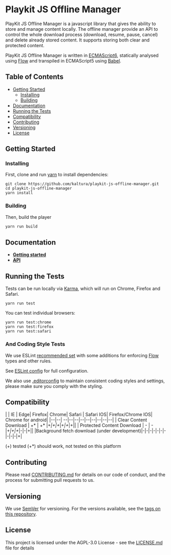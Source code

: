 # Playkit JS Offline Manager

PlayKit JS Offline Manager is a javascript library that gives the ability to store and manage content locally. The offline manager provide an API to control the whole download process (download, resume, pause, cancel) and delete already stored content.
It supports storing both clear and protected content.

PlayKit JS  Offline Manager is written in [ECMAScript6], statically analysed using [Flow] and transpiled in ECMAScript5 using [Babel].

[Flow]: https://flow.org/
[ECMAScript6]: https://github.com/ericdouglas/ES6-Learning#articles--tutorials
[Babel]: https://babeljs.io


## Table of Contents

  * [Getting Started](#getting-started)
    + [Installing](#installing)
    + [Building](#building)
  * [Documentation](#documentation)
  * [Running the Tests](#running-the-tests)
  * [Compatibility](#compatibility)
  * [Contributing](#contributing)
  * [Versioning](#versioning)
  * [License](#license)

## Getting Started


### Installing

First, clone and run [yarn] to install dependencies:

[yarn]: https://yarnpkg.com/lang/en/

```
git clone https://github.com/kaltura/playkit-js-offline-manager.git
cd playkit-js-offline-manager
yarn install
```

### Building

Then, build the player

```javascript
yarn run build
```

## Documentation
- **[Getting started](docs/gettingStarted.md)**
- **[API](docs/api.md)**

## Running the Tests

Tests can be run locally via [Karma], which will run on Chrome, Firefox and Safari.

[Karma]: https://karma-runner.github.io/1.0/index.html
```
yarn run test
```

You can test individual browsers:
```
yarn run test:chrome
yarn run test:firefox
yarn run test:safari
```

### And Coding Style Tests

We use ESLint [recommended set](http://eslint.org/docs/rules/) with some additions for enforcing [Flow] types and other rules.

See [ESLint config](.eslintrc.json) for full configuration.

We also use [.editorconfig](.editorconfig) to maintain consistent coding styles and settings, please make sure you comply with the styling.


## Compatibility

|  | IE | Edge| Firefox| Chrome| Safari | Safari IOS| Firefox/Chrome IOS| Chrome for android|
|--|--| --|--|--|--|--|--|--|--|--|
| Clear Content Download | +* | +* |+*|+|+*|+*|+*|+||
| Protected Content Download | - | - |+*|+|+*|-|-|+||
|Background fetch download (under development)|-|-|-|-|-|-|-|-|-|-|+|

 (+) tested
 (+*) should work, not tested on this platform

## Contributing

Please read [CONTRIBUTING.md](https://gist.github.com/PurpleBooth/b24679402957c63ec426) for details on our code of conduct, and the process for submitting pull requests to us.

## Versioning

We use [SemVer](http://semver.org/) for versioning. For the versions available, see the [tags on this repository](https://github.com/kaltura/playkit-js/tags).

## License

This project is licensed under the AGPL-3.0 License - see the [LICENSE.md](LICENSE.md) file for details
